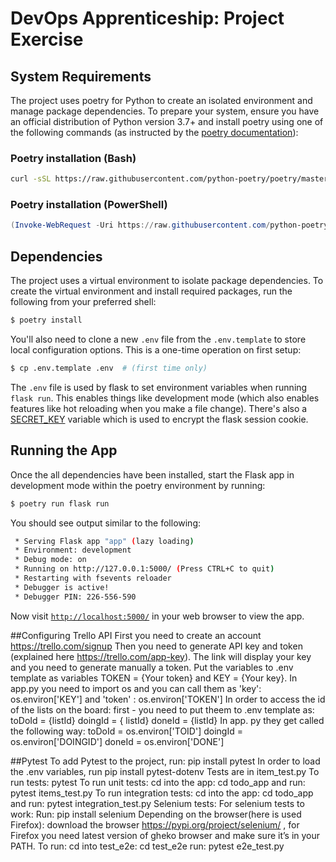 # DevOps Apprenticeship: Project Exercise

## System Requirements

The project uses poetry for Python to create an isolated environment and manage package dependencies. To prepare your system, ensure you have an official distribution of Python version 3.7+ and install poetry using one of the following commands (as instructed by the [poetry documentation](https://python-poetry.org/docs/#system-requirements)):

### Poetry installation (Bash)

```bash
curl -sSL https://raw.githubusercontent.com/python-poetry/poetry/master/get-poetry.py | python
```

### Poetry installation (PowerShell)

```powershell
(Invoke-WebRequest -Uri https://raw.githubusercontent.com/python-poetry/poetry/master/get-poetry.py -UseBasicParsing).Content | python
```

## Dependencies

The project uses a virtual environment to isolate package dependencies. To create the virtual environment and install required packages, run the following from your preferred shell:

```bash
$ poetry install
```

You'll also need to clone a new `.env` file from the `.env.template` to store local configuration options. This is a one-time operation on first setup:

```bash
$ cp .env.template .env  # (first time only)
```

The `.env` file is used by flask to set environment variables when running `flask run`. This enables things like development mode (which also enables features like hot reloading when you make a file change). There's also a [SECRET_KEY](https://flask.palletsprojects.com/en/1.1.x/config/#SECRET_KEY) variable which is used to encrypt the flask session cookie.

## Running the App

Once the all dependencies have been installed, start the Flask app in development mode within the poetry environment by running:
```bash
$ poetry run flask run
```

You should see output similar to the following:
```bash
 * Serving Flask app "app" (lazy loading)
 * Environment: development
 * Debug mode: on
 * Running on http://127.0.0.1:5000/ (Press CTRL+C to quit)
 * Restarting with fsevents reloader
 * Debugger is active!
 * Debugger PIN: 226-556-590
```
Now visit [`http://localhost:5000/`](http://localhost:5000/) in your web browser to view the app.


##Configuring Trello API
First you need to create an account https://trello.com/signup
Then you need to generate API key and token (explained here https://trello.com/app-key). The link will display your key and you need to generate manually a token.
Put the variables to .env template as variables TOKEN = {Your token} and KEY = {Your key}.
In app.py you need to import os and you can call them as 'key': os.environ['KEY'] and 'token' : os.environ['TOKEN']
In order to access the id of the lists on the board: first - you need to put theem to .env template as:
toDoId = {listId}
doingId = { listId}
doneId = {listId}
In app. py they get called the following way:
toDoId = os.environ['TOID']
doingId = os.environ['DOINGID']
doneId = os.environ['DONE']


##Pytest
To add Pytest to the project, run: pip install pytest
In order to load the .env variables, run pip install pytest-dotenv
Tests are in item_test.py
To run tests: pytest
To run unit tests: cd into the app: cd todo_app and run: pytest items_test.py
To run integration tests: cd into the app: cd todo_app and run: pytest integration_test.py
Selenium tests: 
For selenium tests to work:
Run: pip install selenium
Depending on the browser(here is used Firefox): download the browser https://pypi.org/project/selenium/ , for Firefox you need latest version of gheko browser and  make sure it’s in your PATH.
To run: cd into test_e2e: cd test_e2e
run: pytest e2e_test.py 